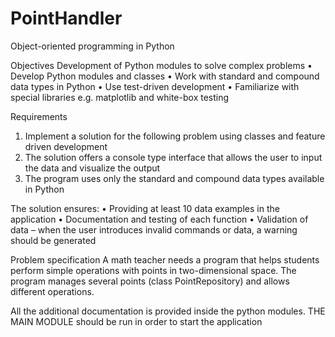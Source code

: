 # PointHandler
Object-oriented programming in Python

Objectives
Development of Python modules to solve complex problems
• Develop Python modules and classes
• Work with standard and compound data types in Python
• Use test-driven development
• Familiarize with special libraries e.g. matplotlib and white-box testing


Requirements 
1. Implement a solution for the following problem using classes and feature 
driven development
2. The solution offers a console type interface that allows the user to input 
the data and visualize the output
3. The program uses only the standard and compound data types available in Python

The solution ensures:
• Providing at least 10 data examples in the application
• Documentation and testing of each function
• Validation of data – when the user introduces invalid commands or data, a 
warning should be generated


Problem specification 
A math teacher needs a program that helps students perform simple operations with 
points in two-dimensional space.
The program manages several points (class PointRepository) and allows different operations.

All the additional documentation is provided inside the python modules.
THE MAIN MODULE should be run in order to start the application


